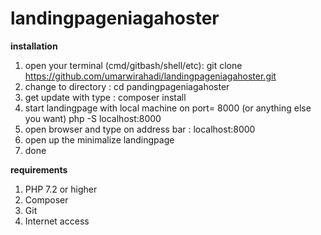 # landingpageniagahoster
**installation**
1. open your terminal (cmd/gitbash/shell/etc):
git clone https://github.com/umarwirahadi/landingpageniagahoster.git
3. change to directory :
cd pandingpageniagahoster
5. get update with type :
composer install
7. start landingpage with local machine on port= 8000 (or anything else you want)
php -S localhost:8000
9. open browser and type on address bar : localhost:8000
10. open up the minimalize landingpage
11. done

**requirements**
1. PHP 7.2 or higher
2. Composer
3. Git
4. Internet access
